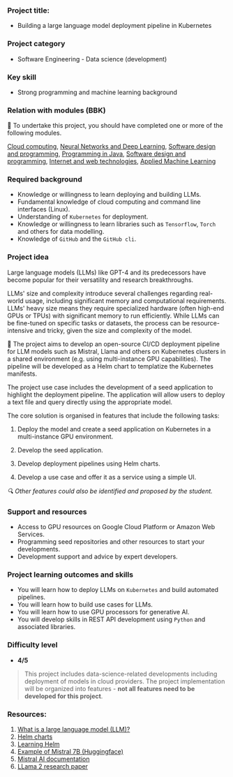 ### Project title:

* Building a large language model deployment pipeline in Kubernetes

### Project category

* Software Engineering - Data science (development)

### Key skill

* Strong programming and machine learning background

### Relation with modules (BBK)

🏁 To undertake this project, you should have completed one or more of the following modules.

[Cloud computing](https://www.bbk.ac.uk/courses/modules/buci/BUCI029H7#content),  [Neural Networks and Deep Learning](https://www.bbk.ac.uk/courses/modules/coiy/COIY065H7#content), [Software design and programming](https://www.bbk.ac.uk/courses/modules/coiy/COIY062H7#content), [Programming in Java](https://www.bbk.ac.uk/courses/modules/buci/BUCI033S7#content), [Software design and programming](https://www.bbk.ac.uk/courses/modules/coiy/COIY062H7#content), [Internet and web technologies](https://www.bbk.ac.uk/courses/modules/coiy/COIY063H7#content), [Applied Machine Learning](https://www.bbk.ac.uk/courses/modules/buci/BUCI077H7#content)

### Required background

*	Knowledge or willingness to learn deploying and building LLMs.
*	Fundamental knowledge of cloud computing and command line interfaces (Linux).
*	Understanding of `Kubernetes` for deployment.
*	Knowledge or willingness to learn libraries such as `Tensorflow`, `Torch` and others for data modelling.
*	Knowledge of `GitHub` and the `GitHub cli`.

### Project idea

Large language models (LLMs) like GPT-4 and its predecessors have become popular for their versatility and research breakthroughs.

LLMs' size and complexity introduce several challenges regarding real-world usage, including significant memory and computational requirements. LLMs' heavy size means they require specialized hardware (often high-end GPUs or TPUs) with significant memory to run efficiently. While LLMs can be fine-tuned on specific tasks or datasets, the process can be resource-intensive and tricky, given the size and complexity of the model.

🎯 The project aims to develop an open-source CI/CD deployment pipeline for LLM models such as Mistral, Llama and others on Kubernetes clusters in a shared environment (e.g. using multi-instance GPU capabilities). The pipeline will be developed as a Helm chart to templatize the Kubernetes manifests. 

The project use case includes the development of a seed application to highlight the deployment pipeline. The application will allow users to deploy a text file and query directly using the appropriate model.

The core solution is organised in features that include the following tasks:

1. Deploy the model and create a seed application on Kubernetes in a multi-instance GPU environment.

2. Develop the seed application.

3. Develop deployment pipelines using Helm charts.
4. Develop a use case and offer it as a service using a simple UI.

*🔍 Other features could also be identified and proposed by the student.*

### Support and resources

*	Access to GPU resources on Google Cloud Platform or Amazon Web Services.
*	Programming seed repositories and other resources to start your developments.
*	Development support and advice by expert developers.

### Project learning outcomes and skills

*	You will learn how to deploy LLMs on `Kubernetes` and build automated pipelines.
*	You will learn how to build use cases for LLMs.
*	You will learn how to use GPU processors for generative AI.
*	You will develop skills in REST API development using `Python` and associated libraries.

### Difficulty level

*	**4/5**

>  This project includes data-science-related developments including deployment of models in cloud providers. The project implementation will be organized into features - **not all features need to be developed for this project**.

### Resources:

1. [What is a large language model (LLM)?](https://www.elastic.co/what-is/large-language-models)
2. [Helm charts](https://helm.sh/docs/topics/charts/)
3. [Learning Helm](https://learning.oreilly.com/library/view/learning-helm/9781492083641/)
4. [Example of Mistral 7B (Huggingface)](https://huggingface.co/mistralai/Mistral-7B-Instruct-v0.1)
5. [Mistral AI documentation](https://docs.mistral.ai)
6. [LLama 2 research paper](https://arxiv.org/abs/2307.09288)
